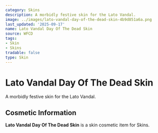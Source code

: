 ```yaml
---
category: Skins
description: A morbidly festive skin for the Lato Vandal.
image: ../images/lato-vandal-day-of-the-dead-skin-4b9d851a6a.png
last_updated: '2025-09-17'
name: Lato Vandal Day Of The Dead Skin
source: WFCD
tags:
- Skin
- Skins
tradable: false
type: Skin
---
```


# Lato Vandal Day Of The Dead Skin

A morbidly festive skin for the Lato Vandal.

## Cosmetic Information

**Lato Vandal Day Of The Dead Skin** is a skin cosmetic item for Skins.

